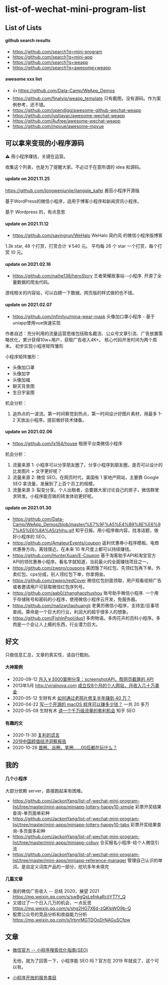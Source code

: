 # list-of-wechat-mini-program-list

## List of Lists

#### github search results

- https://github.com/search?q=mini-program
- https://github.com/search?q=mini-app
- https://github.com/search?q=weapp
- https://github.com/search?q=awesome+weapp

#### awesome xxx list

- 👍 https://github.com/Data-Camp/WeApp_Demos
- https://github.com/finalvip/weapp_template 只有截图，没有源码。作为案例参考，还不错。
- https://github.com/opendigg/awesome-github-wechat-weapp
- https://github.com/justjavac/awesome-wechat-weapp
- https://github.com/Aufree/awesome-wechat-weapp
- https://github.com/mpvue/awesome-mpvue


## 可以拿来变现的小程序源码

⚠️ 用小程序赚钱，关键在运营。

收集这个列表，也是为了提醒大家。不必过于在意所谓的 idea 和源码。

#### update on 2021.11.25

https://github.com/longwenjunjie/jiangqie_kafei 酱茄小程序开源版

基于WordPress的微信小程序，适用于博客小程序和新闻资讯小程序。

基于 Wordpress 的，有点意思

#### update on 2021.11.12

- https://github.com/savingrun/WeHalo WeHalo 简约风 的微信小程序版博客

1.3k star, 48 个打赏，打赏合计 ￥540 元。
平均每 26 个 star 一个打赏，每个打赏 10 元。

#### update on 2021.02.16

- https://github.com/naihe138/heroStory 王者荣耀故事站--小程序. 开源了全量数据的爬虫代码。

游戏相关的内容站，可以白嫖一下数据。网页版的样式做的也不错。


#### update on 2021.02.07

- https://github.com/infinityu/mina-wear-mask 头像加口罩小程序 - 基于uniapp使用vue快速实现

作者自述：充分利用的流量运营思维包括取名截流、公众号文章引流、广告放置策略优化，累计获得10w+用户，获取广告收入4K+。 核心代码开发时间为两个周末。 初步实现小程序矩阵雏形

小程序矩阵雏形：

- 头像加口罩
- 头像加字
- 头像加福
- 聊天背景图
- 生日宇宙图

机会分析：

1. 追热点的一波流。第一时间察觉到热点，第一时间设计好图片素材，用最多 1-2 天放出小程序。提前做好技术储备。


#### update on 2021.02.06

- https://github.com/lx164/house 租房平台类微信小程序

机会分析：

1. 流量来源 1: 小程序可以分享朋友圈了。分享小程序到朋友圈，是否可以设计的比发图片 + 文字更好呢？
2. 流量来源 2: 微信 SEO。在网页时代，美国有 1 家地产网站，主要靠 Google SEO 拿流量，发展到了上百个员工的规模。
3. 流量来源 3: 裂变分享。个人出租者，总要跟大家讨论自己的房子，微信群里求转发。小程序能否做的转发体验更好呢。


#### update on 2021.01.30

- https://github.com/Data-Camp/WeApp_Demos/blob/master/%E7%9F%A5%E4%B9%8E%E6%97%A5%E6%8A%A5/zhihu.gif 知乎日报。用小程序做内容，找准话题，做好小程序的 SEO。
- https://github.com/AmateurEvents/coupon 返利优惠券小程序模板。电商优惠券方向，离钱很近。在未来 10 年尺度上都可以持续赚钱。
- https://github.com/HunterXuan/E-Coupon 基于淘客助手API和淘宝官方API的领优惠券小程序。看名字就知道，当前最火的全面赚钱项目之一。
- https://github.com/zwpro/coupons 美团饿了吗红包，先领红包再下单。外卖红包，cps分成，别人领红包下单，你拿佣金。
- https://github.com/zwpro/redCover 微信红包封面领取，用户观看视频广告或者邀请用户可获取微信红包序列号。
- https://github.com/aab0/zhanghaozhushou 账号助手微信小程序. 一个用于存储账号和密码的小程序，使用微信小程序云开发，免服务器。
- https://github.com/mailzwj/laohuangli 老黄历微信小程序，支持宜/忌事项查阅。算命是一个巨大的行业，利润大的超乎很多人的想象。
- https://github.com/FishInPool/duo1 多肉物语。多肉花卉的百科小程序。多肉是一个会让人上瘾的东西，行业潜力巨大。

## 好文

只做信息汇总，文章的真实性，请自行甄别。

#### 大神案例

- 2020-09-12 [月入￥3000案例分享：screenshotAPI，帮网页截屏的 API](https://mp.weixin.qq.com/s/6Eg1dWRlnVO6OPQUQVsgYg)
- 2013年5月 http://viralnova.com [成立仅8个月的个人网站，月收入几十万美金](https://zhuanlan.zhihu.com/p/57543348)
- 2020-05-12 生财有术 [如何通过老照片修复半年赚到 40 万？](https://mp.weixin.qq.com/s/X-VOOUTxM09BwGF7bsJq0A)
-  2020-04-22 [写一个开源的 macOS 程序可以赚多少钱？](https://mp.weixin.qq.com/s/NL_c1gfPiXVp-o_OkcylDA) 一共 20 多万
-  2020-05-08 生财有术 [讲一个千万级流量的套利机会](https://mp.weixin.qq.com/s/yHFPz35_0nbuO8wskAC_8g) 知乎 SEO


#### 有趣的文

- 2020-11-30 [复利的谎言](https://mp.weixin.qq.com/s/1pJSuOSrNIj4KPB0F8O54A)
- [2019中国颜值经济洞察报告](https://github.com/JackonYang/list-of-wechat-mini-program-list/blob/master/pdf/%E9%A2%9C%E5%80%BC%E7%BB%8F%E6%B5%8E%E6%B4%9E%E5%AF%9F.pdf)
- 2020-10-28 [兽圈、谷圈、笔圈……00后都在玩什么？](https://mp.weixin.qq.com/s/1i7JJ5PBovb6h3B_N94eNg)

## 我的

#### 几个小程序

大部分依赖 server，直接跑起来有困难。

- https://github.com/JackonYang/list-of-wechat-mini-program-list/tree/master/mini-apps/miniapp-lottery-happy10-simple 彩票开奖结果查询-单页面单彩种
- https://github.com/JackonYang/list-of-wechat-mini-program-list/tree/master/mini-apps/miniapp-lottery-happy10-tabs 彩票开奖结果查询-多页面多彩种
- https://github.com/JackonYang/list-of-wechat-mini-program-list/tree/master/mini-apps/miniapp-cobuy 合买报名小程序-给个人微信引流
- https://github.com/JackonYang/list-of-wechat-mini-program-list/tree/master/mini-apps/miniapp-reference-manager 管理自己认识的单词。是自定义词库产品的一部分，挖坑多年未填完

#### 几篇文章

- 我的微信广告收入 -- 总结 2020，展望 2021 https://mp.weixin.qq.com/s/swBgQsLefnkaRcIiYT7Y_Q
- 又错过了一个日入几万的机会，一点反思 https://mp.weixin.qq.com/s/shg2HG7X6d-zQKlpWO9b-Q
- 股票公众号的竞品分析和收益能力分析 https://mp.weixin.qq.com/s/lrbnrMGTDOoDrNAGuSCfpw


## 文章

- [微信官方 -- 小程序搜索优化指南(SEO)](https://developers.weixin.qq.com/community/develop/doc/000a0a1191c3a817e7a9c6f1e51409)

    无他，就为了回答一下，小程序能 SEO 吗？官方在 2019 年就说了，这个可以有。
- [小程序开放的服务类目](https://developers.weixin.qq.com/miniprogram/product/material/)
